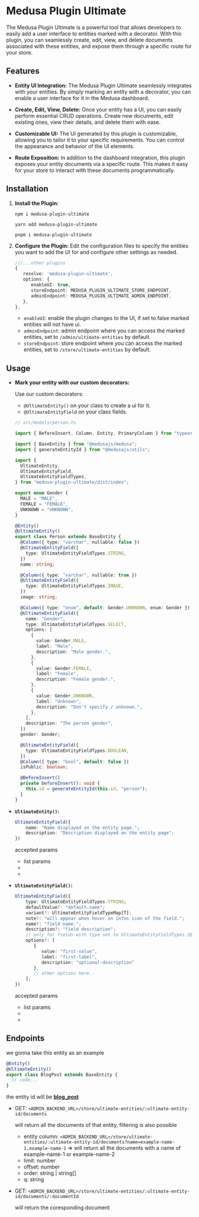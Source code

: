 # Medusa Plugin Ultimate

The Medusa Plugin Ultimate is a powerful tool that allows developers to easily add a user interface to entities marked with a decorator. With this plugin, you can seamlessly create, edit, view, and delete documents associated with these entities, and expose them through a specific route for your store.

## Features

- **Entity UI Integration:** The Medusa Plugin Ultimate seamlessly integrates with your entities. By simply marking an entity with a decorator, you can enable a user interface for it in the Medusa dashboard.

- **Create, Edit, View, Delete:** Once your entity has a UI, you can easily perform essential CRUD operations. Create new documents, edit existing ones, view their details, and delete them with ease.

- **Customizable UI:** The UI generated by this plugin is customizable, allowing you to tailor it to your specific requirements. You can control the appearance and behavior of the UI elements.

- **Route Exposition:** In addition to the dashboard integration, this plugin exposes your entity documents via a specific route. This makes it easy for your store to interact with these documents programmatically.

## Installation

1. **Install the Plugin:**

   ```shell
   npm i medusa-plugin-ultimate
   ```

   ```shell
   yarn add medusa-plugin-ultimate
   ```

   ```shell
   pnpm i medusa-plugin-ultimate
   ```

2. **Configure the Plugin:**
   Edit the configuration files to specify the entities you want to add the UI for and configure other settings as needed.
   ```ts
   ///...other plugins
   {
      resolve: 'medusa-plugin-ultimate',
      options: {
         enableUI: true,
         storeEndpoint: MEDUSA_PLUGIN_ULTIMATE_STORE_ENDPOINT,
         adminEndpoint: MEDUSA_PLUGIN_ULTIMATE_ADMIN_ENDPOINT,
      },
   },
   ```
   - `enableUI`: enable the plugin changes to the UI, if set to false marked entities will not have ui.
   - `adminEndpoint`: admin endpoint where you can access the marked entities, set to `/admin/ultimate-entities` by default.
   - `storeEndpoint`: store endpoint where you can access the marked entities, set to `/store/ultimate-entities` by default.

## Usage

- **Mark your entity with our custom decorators:**

  Use our custom decorators:

  - `@UltimateEntity()` on your class to create a ui for it.
  - `@UltimateEntityField` on your class fields.

  ```ts
  // src/models/person.ts

  import { BeforeInsert, Column, Entity, PrimaryColumn } from "typeorm";

  import { BaseEntity } from "@medusajs/medusa";
  import { generateEntityId } from "@medusajs/utils";

  import {
    UltimateEntity,
    UltimateEntityField,
    UltimateEntityFieldTypes,
  } from "medusa-plugin-ultimate/dist/index";

  export enum Gender {
    MALE = "MALE",
    FEMALE = "FEMALE",
    UNKNOWN = "UNKNOWN",
  }

  @Entity()
  @UltimateEntity()
  export class Person extends BaseEntity {
    @Column({ type: "varchar", nullable: false })
    @UltimateEntityField({
      type: UltimateEntityFieldTypes.STRING,
    })
    name: string;

    @Column({ type: "varchar", nullable: true })
    @UltimateEntityField({
      type: UltimateEntityFieldTypes.IMAGE,
    })
    image: string;

    @Column({ type: "enum", default: Gender.UNKNOWN, enum: Gender })
    @UltimateEntityField({
      name: "Gender",
      type: UltimateEntityFieldTypes.SELECT,
      options: [
        {
          value: Gender.MALE,
          label: "Male",
          description: "Male gender.",
        },
        {
          value: Gender.FEMALE,
          label: "Female",
          description: "Female gender.",
        },
        {
          value: Gender.UNKNOWN,
          label: "Unknown",
          description: "Don't specify / unknown.",
        },
      ],
      description: "The person gender",
    })
    gender: Gender;

    @UltimateEntityField({
      type: UltimateEntityFieldTypes.BOOLEAN,
    })
    @Column({ type: "bool", default: false })
    isPublic: boolean;

    @BeforeInsert()
    private beforeInsert(): void {
      this.id = generateEntityId(this.id, "person");
    }
  }
  ```

- **`UltimateEntity()`:**

  ```ts
  UltimateEntityField({
      name: "Name displayed on the entity page.";
      description: "Description displayed on the entity page";
  })
  ```

  accepted params

  - list params
  -
  -

- **`UltimateEntityField()`:**
  ```ts
  UltimateEntityField({
      type: UltimateEntityFieldTypes.STRING;
      defaultValue?: "default-name";
      variant?: UltimateEntityFieldTypeMap[T];
      note?: "will appear when hover on infos icon of the field.";
      name?: "field name.";
      description?: "field description";
      // only for fields with type set to UltimateEntityFieldTypes.SELECT
      options?: [
         {
            value: "first-value",
            label: "first-label",
            description: "optional-description"
         },
         // other options here..
      ];
  })
  ```
  accepted params
  - list params
  -
  -

## Endpoints

we gonna take this entity as an example

```ts
@Entity()
@UltimateEntity()
export class BlogPost extends BaseEntity {
  // code...
}
```

the entity id will be <u>**blog_post**</u>

- GET: `<ADMIN_BACKEND_URL>/store/ultimate-entities/:ultimate-entity-id/documents`

  will return all the documents of that entity, filtering is also possible

  - entity column: `<ADMIN_BACKEND_URL>/store/ultimate-entities/:ultimate-entity-id/documents?name=example-name-1,example-name-1`
    => will return all the documents with a name of example-name-1 or example-name-2
  - limit: number
  - offset: number
  - order: string | string[]
  - q: string

- GET: `<ADMIN_BACKEND_URL>/store/ultimate-entities/:ultimate-entity-id/documents/:documentId`

  will return the coresponding document
